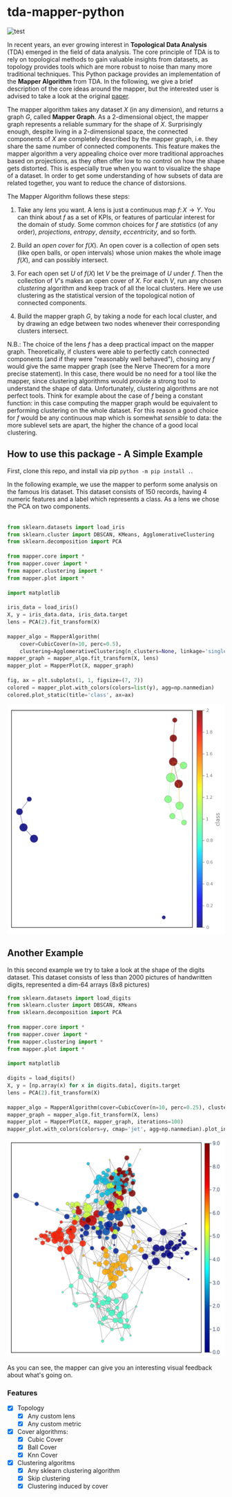 # tda-mapper-python 

![test](https://github.com/lucasimi/tda-mapper-python/actions/workflows/test.yml/badge.svg)

In recent years, an ever growing interest in **Topological Data Analysis** (TDA) emerged in the field of data analysis. The core principle of TDA is to rely on topological methods to gain valuable insights from datasets, as topology provides tools which are more robust to noise than many more traditional techniques. This Python package provides an implementation of the **Mapper Algorithm** from TDA. In the following, we give a brief description of the core ideas around the mapper, but the interested user is advised to take a look at the original [paper](https://research.math.osu.edu/tgda/mapperPBG.pdf).

The mapper algorithm takes any dataset $X$ (in any dimension), and returns a graph $G$, called **Mapper Graph**. As a 2-dimensional object, the mapper graph represents a reliable summary for the shape of $X$. Surprisingly enough, despite living in a 2-dimensional space, the connected components of $X$ are completely described by the mapper graph, i.e. they share the same number of connected components. This feature makes the mapper algorithm a very appealing choice over more traditional approaches based on projections, as they often offer low to no control on how the shape gets distorted. This is especially true when you want to visualize the shape of a dataset. In order to get some understanding of how subsets of data are related together, you want to reduce the chance of distorsions.

The Mapper Algorithm follows these steps:

1. Take any *lens* you want. A lens is just a continuous map $f \colon X \to Y$. You can think about $f$ as a set of KPIs, or features of particular interest for the domain of study. Some common choices for $f$ are *statistics* (of any order), *projections*, *entropy*, *density*, *eccentricity*, and so forth.

2. Build an *open cover* for $f(X)$. An open cover is a collection of open sets (like open balls, or open intervals) whose union makes the whole image $f(X)$, and can possibly intersect.

3. For each open set $U$ of $f(X)$ let $V$ be the preimage of $U$ under $f$. Then the collection of $V$'s makes an open cover of $X$. For each $V$, run any chosen *clustering* algorithm and keep track of all the local clusters. Here we use clustering as the statistical version of the topological notion of connected components.

4. Build the mapper graph $G$, by taking a node for each local cluster, and by drawing an edge between two nodes whenever their corresponding clusters intersect.

N.B.: The choice of the lens $f$ has a deep practical impact on the mapper graph. Theoretically, if clusters were able to perfectly catch connected components (and if they were "reasonably well behaved"), chosing any $f$ would give the same mapper graph (see the Nerve Theorem for a more precise statement). In this case, there would be no need for a tool like the mapper, since clustering algorithms would provide a strong tool to understand the shape of data. Unfortunately, clustering algorithms are not perfect tools. Think for example about the case of $f$ being a constant function: in this case computing the mapper graph would be equivalent to performing clustering on the whole dataset. For this reason a good choice for $f$ would be any continuous map which is somewhat *sensible* to data: the more sublevel sets are apart, the higher the chance of a good local clustering.

## How to use this package - A Simple Example

First, clone this repo, and install via pip `python -m pip install .`. 

In the following example, we use the mapper to perform some analysis on the famous Iris dataset. This dataset consists of 150 records, having 4 numeric features and a label which represents a class. As a lens we chose the PCA on two components. 

```python

from sklearn.datasets import load_iris
from sklearn.cluster import DBSCAN, KMeans, AgglomerativeClustering
from sklearn.decomposition import PCA

from mapper.core import *
from mapper.cover import *
from mapper.clustering import *
from mapper.plot import *

import matplotlib

iris_data = load_iris()
X, y = iris_data.data, iris_data.target
lens = PCA(2).fit_transform(X)

mapper_algo = MapperAlgorithm(
    cover=CubicCover(n=10, perc=0.5), 
    clustering=AgglomerativeClustering(n_clusters=None, linkage='single'))
mapper_graph = mapper_algo.fit_transform(X, lens)
mapper_plot = MapperPlot(X, mapper_graph)

fig, ax = plt.subplots(1, 1, figsize=(7, 7))
colored = mapper_plot.with_colors(colors=list(y), agg=np.nanmedian)
colored.plot_static(title='class', ax=ax)

```
![The mapper graph of the iris dataset](/examples/iris.png)

## Another Example

In this second example we try to take a look at the shape of the digits dataset. This dataset consists of less than 2000 pictures of handwritten digits, represented a dim-64 arrays (8x8 pictures)

```python
from sklearn.datasets import load_digits
from sklearn.cluster import DBSCAN, KMeans
from sklearn.decomposition import PCA

from mapper.core import *
from mapper.cover import *
from mapper.clustering import *
from mapper.plot import *

import matplotlib

digits = load_digits()
X, y = [np.array(x) for x in digits.data], digits.target
lens = PCA(2).fit_transform(X)

mapper_algo = MapperAlgorithm(cover=CubicCover(n=10, perc=0.25), clustering=KMeans(10, n_init='auto'))
mapper_graph = mapper_algo.fit_transform(X, lens)
mapper_plot = MapperPlot(X, mapper_graph, iterations=100)
mapper_plot.with_colors(colors=y, cmap='jet', agg=np.nanmedian).plot_interactive_2d(width=512, height=512)

```
![The mapper graph of the digits dataset](/examples/digits.png)

As you can see, the mapper can give you an interesting visual feedback about what's going on.

### Features

- [x] Topology
    - [x] Any custom lens
    - [x] Any custom metric
- [x] Cover algorithms:
    - [x] Cubic Cover
    - [x] Ball Cover
    - [x] Knn Cover
- [x] Clustering algoritms
    - [x] Any sklearn clustering algorithm
    - [x] Skip clustering
    - [x] Clustering induced by cover
